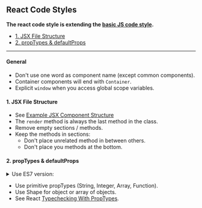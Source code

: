 ## React Code Styles

**The react code style is extending the [basic JS code style](../README.md).**

- [1. JSX File Structure](#1-jsx-file-structure)
- [2. propTypes & defaultProps](#2-proptypes--defaultprops)

----

#### General
* Don't use one word as component name (except common components).
* Container components will end with `Container`.
* Explicit `window` when you access global scope variables.

#### 1. JSX File Structure
* See [Example JSX Component Structure](./templates/FileStructure.jsx)
* The `render` method is always the last method in the class.
* Remove empty sections / methods.
* Keep the methods in sections:
    * Don't place unrelated method in between others.
    * Don't place you methods at the bottom. 

#### 2. propTypes & defaultProps
<details><summary>Use ES7 version:</summary>
  
<br>
<br>

**Good:**
```js
class Example extends React.Component {

  static propTypes = {
    ...
  }
	
  static defaultProps = {
    ...
  }

}
```

<br> 

**Bad:**

```js
class Example extends React.Component {
  ...
}

Example.propTypes = {
  ...
}

Example.defaultProps = {
  ...
}
```
</details>

* Use primitive propTypes (String, Integer, Array, Function).
* Use Shape for object or array of objects.
* See React [Typechecking With PropTypes](https://reactjs.org/docs/typechecking-with-proptypes.html).
